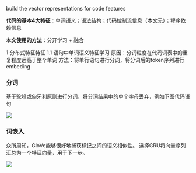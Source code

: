 

build the vector representations for code features

**代码的基本4大特征**：单词语义；语法结构；代码控制流信息（本文无）；程序依赖信息

**本文使用的方法**：分开学习 + 融合

1 分布式特征特征
1.1 语句中单词语义特征学习
原因：分词粒度在代码词表中的重复程度远高于整个单词
方法：将单行语句进行分词，将分词后的token序列进行embeding

### 分词

基于驼峰或匈牙利原则进行分词，将分词结果中的单个字母丢弃，例如下图代码语句

![](https://img-blog.csdnimg.cn/img_convert/2d6877d5a4eba99623ccd802d2fa8a1d.png)


### 词嵌入

众所周知，GloVe能够很好地捕获标记之间的语义相似性。
选择GRU将向量序列汇总为一个特征向量，用于下一步。


![](https://img-blog.csdnimg.cn/img_convert/09cb3b1467f8b1f8d8efc8ff9d74402b.png)
